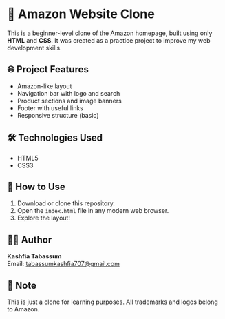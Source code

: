 # 🛒 Amazon Website Clone

This is a beginner-level clone of the Amazon homepage, built using only **HTML** and **CSS**. It was created as a practice project to improve my web development skills.

## 🌐 Project Features

- Amazon-like layout
- Navigation bar with logo and search
- Product sections and image banners
- Footer with useful links
- Responsive structure (basic)

## 🛠 Technologies Used

- HTML5
- CSS3

## 📁 How to Use

1. Download or clone this repository.
2. Open the `index.html` file in any modern web browser.
3. Explore the layout!

## 👩‍💻 Author

**Kashfia Tabassum**  
Email: tabassumkashfia707@gmail.com

## 📌 Note

This is just a clone for learning purposes. All trademarks and logos belong to Amazon.
